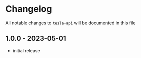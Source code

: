 # Changelog

All notable changes to `tesla-api` will be documented in this file

## 1.0.0 - 2023-05-01

- initial release
